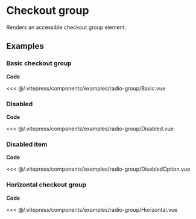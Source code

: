 <script setup>
import Basic from '../.vitepress/components/examples/radio-group/Basic.vue'
import Disabled from '../.vitepress/components/examples/radio-group/Disabled.vue'
import DisabledOption from '../.vitepress/components/examples/radio-group/DisabledOption.vue'
import Horizontal from '../.vitepress/components/examples/radio-group/Horizontal.vue'
</script>

# Checkout group

Renders an accessible checkout group element.

## Examples

### Basic checkout group
<Example>
  <Basic />
</Example>

**Code**

<<< @/.vitepress/components/examples/radio-group/Basic.vue

### Disabled
<Example>
  <Disabled />
</Example>

**Code**

<<< @/.vitepress/components/examples/radio-group/Disabled.vue

### Disabled item
<Example>
  <DisabledOption />
</Example>

**Code**

<<< @/.vitepress/components/examples/radio-group/DisabledOption.vue

### Horizontal checkout group
<Example>
  <Horizontal />
</Example>

**Code**

<<< @/.vitepress/components/examples/radio-group/Horizontal.vue
